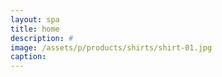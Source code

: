 ```yaml
---
layout: spa
title: home
description: #
image: /assets/p/products/shirts/shirt-01.jpg
caption:
---
```

